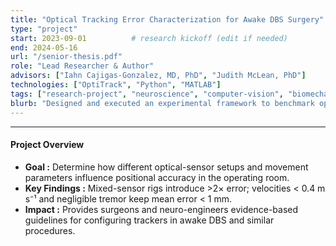 ```yaml
---
title: "Optical Tracking Error Characterization for Awake DBS Surgery"
type: "project"
start: 2023-09-01          # research kickoff (edit if needed)
end: 2024-05-16
url: "/senior-thesis.pdf"
role: "Lead Researcher & Author"
advisors: ["Iahn Cajigas-Gonzalez, MD, PhD", "Judith McLean, PhD"]
technologies: ["OptiTrack", "Python", "MATLAB"]
tags: ["research-project", "neuroscience", "computer-vision", "biomechanics"]
blurb: "Designed and executed an experimental framework to benchmark optical-tracking accuracy in the OR, establishing best-practice guidelines for upper-extremity motion capture during awake neurosurgery."
---
```

---

#### Project Overview  
- **Goal :** Determine how different optical-sensor setups and movement parameters influence positional accuracy in the operating room.  
- **Key Findings :** Mixed-sensor rigs introduce >2× error; velocities < 0.4 m s⁻¹ and negligible tremor keep mean error < 1 mm.  
- **Impact :** Provides surgeons and neuro-engineers evidence-based guidelines for configuring trackers in awake DBS and similar procedures.  
